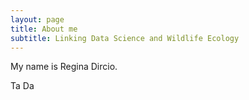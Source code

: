 ```yaml
---
layout: page
title: About me
subtitle: Linking Data Science and Wildlife Ecology
---
```


My name is Regina Dircio.

Ta Da
